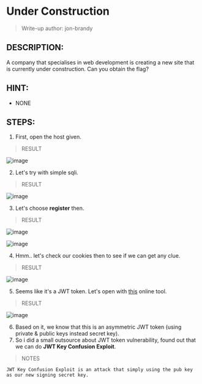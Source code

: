 # Under Construction
> Write-up author: jon-brandy
## DESCRIPTION:
A company that specialises in web development is creating a new site that is currently under construction. Can you obtain the flag?
## HINT:
- NONE
## STEPS:
1. First, open the host given.

> RESULT


![image](https://user-images.githubusercontent.com/70703371/210695249-a0047975-519f-4265-b447-5552c223b59f.png)


2. Let's try with simple sqli.

> RESULT

![image](https://user-images.githubusercontent.com/70703371/210695761-c8be0828-3ed5-4ed2-b312-d63c3a62ce54.png)


3. Let's choose **register** then.

> RESULT

![image](https://user-images.githubusercontent.com/70703371/210696037-fe5b590e-0ef7-4fb8-a03d-f4a82457eb5e.png)


![image](https://user-images.githubusercontent.com/70703371/210696064-847bee50-7860-4ce5-b51f-49a4a9364a39.png)


4. Hmm.. let's check our cookies then to see if we can get any clue.

> RESULT

![image](https://user-images.githubusercontent.com/70703371/210696419-4dbfc61e-b6de-4217-ad1a-a1ee6c9557f3.png)


5. Seems like it's a JWT token. Let's open with [this]() online tool.

> RESULT

![image](https://user-images.githubusercontent.com/70703371/210696572-f3ea875e-33c6-4851-bf83-82ceb5206f13.png)


6. Based on it, we know that this is an asymmetric JWT token (using private & public keys instead secret key).
7. So i did a small outsource about JWT token vulnerability, found out that we can do **JWT Key Confusion Exploit**.

> NOTES

```
JWT Key Confusion Exploit is an attack that simply using the pub key as our new signing secret key.
```

